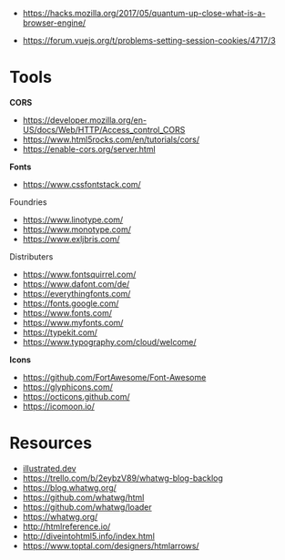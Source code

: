 - https://hacks.mozilla.org/2017/05/quantum-up-close-what-is-a-browser-engine/

- https://forum.vuejs.org/t/problems-setting-session-cookies/4717/3

# Tools

**CORS**

- https://developer.mozilla.org/en-US/docs/Web/HTTP/Access_control_CORS
- https://www.html5rocks.com/en/tutorials/cors/
- https://enable-cors.org/server.html

**Fonts**

- https://www.cssfontstack.com/

Foundries

- https://www.linotype.com/
- https://www.monotype.com/
- https://www.exljbris.com/

Distributers

- https://www.fontsquirrel.com/
- https://www.dafont.com/de/
- https://everythingfonts.com/
- https://fonts.google.com/
- https://www.fonts.com/
- https://www.myfonts.com/
- https://typekit.com/
- https://www.typography.com/cloud/welcome/

**Icons**

- https://github.com/FortAwesome/Font-Awesome
- https://glyphicons.com/
- https://octicons.github.com/
- https://icomoon.io/

# Resources

- [illustrated.dev](https://illustrated.dev/)
- https://trello.com/b/2eybzV89/whatwg-blog-backlog
- https://blog.whatwg.org/
- https://github.com/whatwg/html
- https://github.com/whatwg/loader
- https://whatwg.org/
- http://htmlreference.io/
- http://diveintohtml5.info/index.html
- https://www.toptal.com/designers/htmlarrows/
